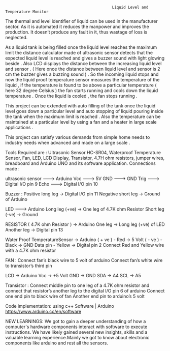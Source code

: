                                                    Liquid Level and Temperature Monitor

The thermal and level identifier of liquid can be used in the manufacturer sector. As it is automated it reduces the manpower and improves the production. It doesn’t produce any fault in it, thus wastage of loss is neglected.

As a liquid tank is being filled once the liquid level reaches the maximum limit the distance calculator made of ultrasonic sensor detects that the expected liquid level is reached and gives a buzzer sound with light glowing beside .
Also LCD displays the distance between the increasing liquid level and sensor . ( Here once the distance between liquid level and sensor is 2 cm the buzzer gives a buzzing sound ) . So the incoming liquid stops and now the liquid proof temperature sensor measures the temperature of the liquid , if the temperature is found to be above a particular temperature ( here 32 degree Celsius ) the fan starts  running and cools down the liquid temperature . Once the liquid is cooled , the fan stops running .

This project can be extended with auto filling of the tank once the liquid level goes down a particular level and auto stopping of liquid pouring inside the tank when the maximum limit is reached . Also the temperature can be maintained at a particular level by using a fan and a heater in large scale applications .

This project can satisfy various demands from simple home needs to industry needs when advanced and made on a large scale . 

Tools Required are :  Ultrasonic Sensor HC-SR04, Waterproof Temperature Sensor, Fan, LED, LCD Display, Transistor, 4.7H ohm resistors, jumper wires, breadboard and Arduino UNO and its software application.
Connections made : 

ultrasonic sensor —-->  Arduino
Vcc               —-->  5V
GND               —-->  GND
Trig              —-->  Digital I/O pin 9
Echo              --->  Digital I/O pin 10

Buzzer : 
Positive long leg   → Digital I/O pin 11
Negative short leg  → Ground of Arduino

LED           —-->     Arduino
Long leg (+ve)   →     One leg of 4.7K ohm Resistor
Short leg (-ve)  →     Ground

RESISTOR ( 4.7K ohm Resistor )   →  Arduino
One leg     			                  →  Long leg (+ve) of LED
Another leg                      →  Digital pin 13
      
Water Proof TemperatureSensor    →  Arduino
( + ve )   - Red                 →  5 Volt
( - ve )   - Black               →  GND
Data pin   - Yellow              →  Digital pin 2
Connect Red and Yellow wire with a 4.7K ohm resistor
      
FAN  : 
Connect fan’s black wire to 5 volt of arduino
Connect fan’s white wire to transistor’s third pin
      
LCD		→ Arduino
Vcc  → +5 Volt
GND		→ GND
SDA		→ A4
SCL		→ A5

Transistor : 
Connect middle pin to one leg of a 4.7K ohm resistor and connect that resistor’s another leg to the digital I/O pin 6 of arduino
Connect one end pin to black wire of fan
Another end pin to arduino’s 5 volt

Code implementation: using c++
Software | Arduino https://www.arduino.cc/en/software

NEW LEARNINGS:
We got to gain a deeper understanding of how a computer's hardware components interact with software to execute instructions. We have likely gained several new insights, skills and a valuable learning experience.Mainly we got to know about electronic components like arduino and rest all the sensors.
